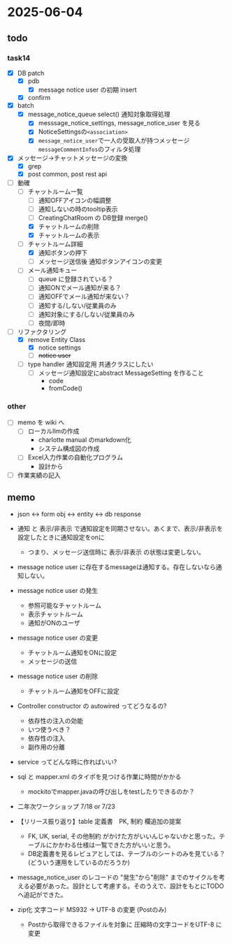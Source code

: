 # 2025-06-04

## todo

### task14
- [x] DB patch
  - [x] pdb
    - [x] message notice user の初期 insert
  - [x] confirm
- [x] batch
  - [x] message_notice_queue select() 通知対象取得処理
      - [x] messsage_notice_settings, message_notice_user を見る
      - [x] NoticeSettingsの`<association>`
      - [x] `message_notice_user`で一人の受取人が持つメッセージ`messageCommentInfos`のフィルタ処理
- [x] メッセージ→チャットメッセージの変換
  - [x] grep
  - [x] post common, post rest api
- [ ] 動確
  - [ ] チャットルーム一覧
    - [ ] 通知OFFアイコンの幅調整
    - [ ] 通知しないの時のtooltip表示
    - [ ] CreatingChatRoom の DB登録 merge()
    - [x] チャットルームの削除
    - [x] チャットルームの表示
  - [ ] チャットルーム詳細
    - [x] 通知ボタンの押下
    - [ ] メッセージ送信後 通知ボタンアイコンの変更
  - [ ] メール通知キュー
    - [ ] queue に登録されている？
    - [ ] 通知ONでメール通知が来る？
    - [ ] 通知OFFでメール通知が来ない？
    - [ ] 通知する/しない/従業員のみ
    - [ ] 通知対象にする/しない/従業員のみ
    - [ ] 夜間/即時
- [ ] リファクタリング
  - [x] remove Entity Class
    - [x] notice settings
    - [ ] ~~notice user~~
  - [ ] type handler 通知設定用 共通クラスにしたい
    - [ ] メッセージ通知設定にabstract MessageSetting を作ること
      - code
      - fromCode()

### other
- [ ] memo を wiki へ
  - [ ] ローカルllmの作成
    - charlotte manual のmarkdown化
    - システム構成図の作成
  - [ ] Excel入力作業の自動化プログラム
    - 設計から
- [ ] 作業実績の記入

## memo
- json ↔ form obj ↔ entity ↔ db response
- 通知 と 表示/非表示 で通知設定を同期させない。あくまで、表示/非表示を設定したときに通知設定をonに
  - つまり、メッセージ送信時に 表示/非表示 の状態は変更しない。
  
- message notice user に存在するmessageは通知する。存在しないなら通知しない。
- message notice user の発生
  - 参照可能なチャットルーム
  - 表示チャットルーム
  - 通知がONのユーザ
- message notice user の変更
  - チャットルーム通知をONに設定
  - メッセージの送信
- message notice user の削除
  - チャットルーム通知をOFFに設定

- Controller constructor の autowired ってどうなるの?
  - 依存性の注入の効能
  - いつ使うべき？
  - 依存性の注入
  - 副作用の分離
- service ってどんな時に作ればいい?
- sql と mapper.xml のタイポを見つける作業に時間がかかる
  - mockitoでmapper.javaの呼び出しをtestしたりできるのか？

- 二年次ワークショップ 7/18 or 7/23 
- 【リリース振り返り】table 定義書　PK, 制約 欄追加の提案
  - FK, UK, serial, その他制約 がかけた方がいいんじゃないかと思った。テーブルにかかわる仕様は一覧できた方がいいと思う。
  - DB定義書を見るレビュアとしては、テーブルのシートのみを見ている？(どういう運用をしているのだろうか)

- message_notice_user のレコードの "発生"から"削除" までのサイクルを考える必要があった。設計として考慮する。そのうえで、設計をもとにTODOへ追記ができた。

- zip化 文字コード MS932 → UTF-8 の変更 (Postのみ)
  - Postから取得できるファイルを対象に 圧縮時の文字コードをUTF-8 に変更